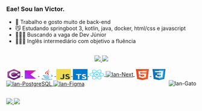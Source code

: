 ### Eae! Sou Ian Victor.

- 👾 Trabalho e gosto muito de back-end
- 😼 Estudando springboot 3, kotlin, java, docker, html/css e javascript
- 🤷🏼‍♂️ Buscando a vaga de Dev Júnior
- 🤦🏽‍♂️ Inglês intermediário com objetivo a fluência

##
          
<div align="center" >
  <a href="https://github.com/IanVictorAndrade/IanVictorAndrade">
  <img height="140em" src="https://github-readme-stats.vercel.app/api?username=IanVictorAndrade&show_icons=true&theme=radical"/>
  <img  height="140em"  src="https://github-readme-stats.vercel.app/api/top-langs/?username=IanVictorAndrade&layout=compact&theme=radical" />
</div>

<div style="display: inline_block"><br>
  <img align="center" alt="Ian-C#" height="30" width="40" src="https://raw.githubusercontent.com/devicons/devicon/master/icons/csharp/csharp-original.svg">
  <img align="center" alt="Ian-Kotlin" height="30" width="40" src="https://raw.githubusercontent.com/devicons/devicon/master/icons/kotlin/kotlin-original.svg">
  <img align="center" alt="Ian-Java" height="30" width="40" src="https://raw.githubusercontent.com/devicons/devicon/master/icons/java/java-original.svg">
  <img align="center" alt="Ian-Javascript" height="30" width="40" src="https://raw.githubusercontent.com/devicons/devicon/master/icons/javascript/javascript-original.svg">
  <img align="center" alt="Ian-Typescript" height="30" width="40" src="https://raw.githubusercontent.com/devicons/devicon/master/icons/typescript/typescript-original.svg">
  <img align="center" alt="Ian-React" height="30" width="40" src="https://raw.githubusercontent.com/devicons/devicon/master/icons/react/react-original.svg">
  <img align="center" alt="Ian-Next" height="30" width="40" src="https://raw.githubusercontent.com/devicons/devicon/master/icons/next/next-original.svg">
  <img align="center" alt="Ian-HTML" height="30" width="40" src="https://raw.githubusercontent.com/devicons/devicon/master/icons/html5/html5-original.svg">
  <img align="center" alt="Ian-CSS" height="30" width="40" src="https://raw.githubusercontent.com/devicons/devicon/master/icons/css3/css3-original.svg">
  <img align="center" alt="Ian-PostgreSQL" height="30" width="40" src="https://camo.githubusercontent.com/2facb89b414f4beb89250ff00956b210e030d79c1c78489e555fc2921e158b8a/68747470733a2f2f63646e2e6a7364656c6976722e6e65742f67682f64657669636f6e732f64657669636f6e2f69636f6e732f706f737467726573716c2f706f737467726573716c2d6f726967696e616c2e737667">
  <img align="center" alt="Ian-Figma" height="30" width="40" src="[https://camo.githubusercontent.com/2facb89b414f4beb89250ff00956b210e030d79c1c78489e555fc2921e158b8a/68747470733a2f2f63646e2e6a7364656c6976722e6e65742f67682f64657669636f6e732f64657669636f6e2f69636f6e732f706f737467726573716c2f706f737467726573716c2d6f726967696e616c2e737667](https://camo.githubusercontent.com/a37232e5d1c5536ee1d8b7f6529c466ec40fe414d01ff456467219e3372dbffb/68747470733a2f2f63646e2e6a7364656c6976722e6e65742f67682f64657669636f6e732f64657669636f6e2f69636f6e732f6669676d612f6669676d612d6f726967696e616c2e737667)">
  <img align="right" alt="Ian-Gato" height="200" src="https://media.tenor.com/DimzPZMypFcAAAAM/laptop.gif">
</div>


##

<div>
  <a href="https://www.linkedin.com/in/ian-victor-barbosa-de-andrade-86b86b243/"><img src="https://img.shields.io/badge/LinkedIn-0077B5?style=for-the-badge&logo=linkedin&logoColor=white" target="_blank"</a>
  <a href="https://gitlab.com/ianvict"><img src="https://img.shields.io/badge/GitLab-330F63?style=for-the-badge&logo=gitlab&logoColor=white" target="blank"</a>
</div>




